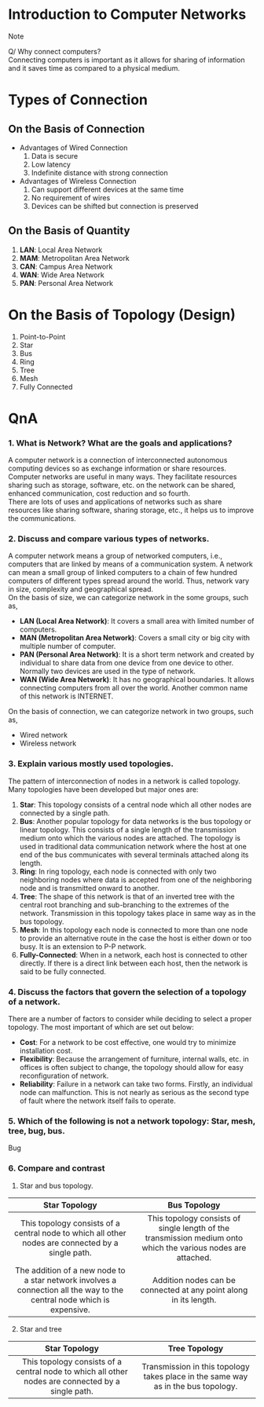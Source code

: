 # Introduction to Computer Networks

> [!NOTE]
> Q/ Why connect computers?  
> Connecting computers is important as it allows for sharing of information and it saves time as compared to a physical medium.

# Types of Connection 
## On the Basis of Connection 
- Advantages of Wired Connection
    1. Data is secure
    2. Low latency 
    3. Indefinite distance with strong connection 
- Advantages of Wireless Connection 
    1. Can support different devices at the same time 
    2. No requirement of wires 
    3. Devices can be shifted but connection is preserved

## On the Basis of Quantity 
1. **LAN**: Local Area Network 
2. **MAM**: Metropolitan Area Network 
3. **CAN**: Campus Area Network
4. **WAN**: Wide Area Network 
5. **PAN**: Personal Area Network 

# On the Basis of Topology (Design)
1. Point-to-Point 
2. Star
3. Bus 
4. Ring 
5. Tree 
6. Mesh 
7. Fully Connected 

# QnA 
### 1. What is Network? What are the goals and applications? 
A computer network is a connection of interconnected autonomous computing devices so as exchange information or share resources.  
Computer networks are useful in many ways. They facilitate resources sharing such as storage, software, etc. on the network can be shared, enhanced communication, cost reduction and so fourth.  
There are lots of uses and applications of networks such as share resources like sharing software, sharing storage, etc., it helps us to improve the communications. 

### 2. Discuss and compare various types of networks. 
A computer network means a group of networked computers, i.e., computers that are linked by means of a communication system. A network can mean a small group of linked computers to a chain of few hundred computers of different types spread around the world. Thus, network vary in size, complexity and geographical spread.  
On the basis of size, we can categorize network in the some groups, such as, 
- **LAN (Local Area Network)**: It covers a small area with limited number of computers. 
- **MAN (Metropolitan Area Network)**: Covers a small city or big city with multiple number of computer. 
- **PAN (Personal Area Network)**: It is a short term network and created by individual to share data from one device from one device to other. Normally two devices are used in the type of network. 
- **WAN (Wide Area Network)**: It has no geographical boundaries. It allows connecting computers from all over the world. Another common name of this network is INTERNET.

On the basis of connection, we can categorize network in two groups, such as, 
- Wired network 
- Wireless network

### 3. Explain various mostly used topologies. 
The pattern of interconnection of nodes in a network is called topology. Many topologies have been developed but major ones are: 
1. **Star**: This topology consists of a central node which all other nodes are connected by a single path. 
2. **Bus**: Another popular topology for data networks is the bus topology or linear topology. This consists of a single length of the transmission medium onto which the various nodes are attached. The topology is used in traditional data communication network where the host at one end of the bus communicates with several terminals attached along its length. 
3. **Ring**: In ring topology, each node is connected with only two neighboring nodes where data is accepted from one of the neighboring node and is transmitted onward to another. 
4. **Tree**: The shape of this network is that of an inverted tree with the central root branching and sub-branching to the extremes of the network. Transmission in this topology takes place in same way as in the bus topology. 
5. **Mesh**: In this topology each node is connected to more than one node to provide an alternative route in the case the host is either down or too busy. It is an extension to P-P network. 
6. **Fully-Connected**: When in a network, each host is connected to other directly. If there is a direct link between each host, then the network is said to be fully connected. 

### 4. Discuss the factors that govern the selection of a topology of a network. 
There are a number of factors to consider while deciding to select a proper topology. The most important of which are set out below: 
- **Cost**: For a network to be cost effective, one would try to minimize installation cost. 
- **Flexibility**: Because the arrangement of furniture, internal walls, etc. in offices is often subject to change, the topology should allow for easy reconfiguration of network. 
- **Reliability**: Failure in a network can take two forms. Firstly, an individual node can malfunction. This is not nearly as serious as the second type of fault where the network itself fails to operate. 

### 5. Which of the following is not a network topology: Star, mesh, tree, bug, bus. 
Bug 

### 6. Compare and contrast 
1. Star and bus topology. 

| Star Topology | Bus Topology | 
|:-:|:-:|
| This topology consists of a central node to which all other nodes are connected by a single path. | This topology consists of single length of the transmission medium onto which the various nodes are attached. 
| The addition of a new node to a star network involves a connection all the way to the central node which is expensive. | Addition nodes can be connected at any point along in its length. | 

2. Star and tree 

| Star Topology | Tree Topology | 
|:-:|:-:|
| This topology consists of a central node to which all other nodes are connected by a single path. | Transmission in this topology takes place in the same way as in the bus topology. | 